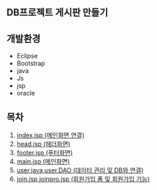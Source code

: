 ## DB프로젝트 게시판 만들기

## 개발환경
* Eclipse
* Bootstrap
* java
* Js
* jsp
* oracle

## 목차

1. [index.jsp (메인화면 연결)](https://github.com/Kimginam97/Board/blob/master/Summary/index.md)
2. [head.jsp (헤더화면)](https://github.com/Kimginam97/Board/blob/master/Summary/head.md)
3. [footer.jsp (푸터화면)](https://github.com/Kimginam97/Board/blob/master/Summary/footer.md)
4. [main.jsp (메인화면)](https://github.com/Kimginam97/Board/blob/master/Summary/main.md)
5. [user.java,user.DAO (데이터 관리 및 DB와 연결)](https://github.com/Kimginam97/Board/blob/master/Summary/user.md)
6. [join.jsp,joinpro.jsp (회원가입 폼 및 회원가입 기능)](https://github.com/Kimginam97/Board/blob/master/Summary/join.md)
